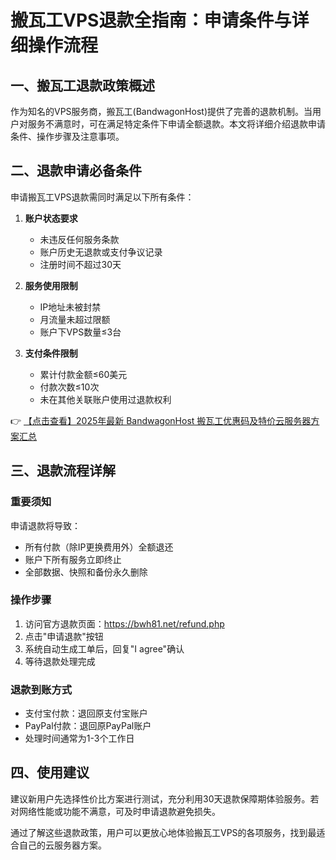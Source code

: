 # 搬瓦工VPS退款全指南：申请条件与详细操作流程

## 一、搬瓦工退款政策概述
作为知名的VPS服务商，搬瓦工(BandwagonHost)提供了完善的退款机制。当用户对服务不满意时，可在满足特定条件下申请全额退款。本文将详细介绍退款申请条件、操作步骤及注意事项。

## 二、退款申请必备条件
申请搬瓦工VPS退款需同时满足以下所有条件：

1. **账户状态要求**
   - 未违反任何服务条款
   - 账户历史无退款或支付争议记录
   - 注册时间不超过30天

2. **服务使用限制**
   - IP地址未被封禁
   - 月流量未超过限额
   - 账户下VPS数量≤3台

3. **支付条件限制**
   - 累计付款金额≤60美元
   - 付款次数≤10次
   - 未在其他关联账户使用过退款权利

👉 [【点击查看】2025年最新 BandwagonHost 搬瓦工优惠码及特价云服务器方案汇总](https://bit.ly/banwagon)

## 三、退款流程详解
### 重要须知
申请退款将导致：
- 所有付款（除IP更换费用外）全额退还
- 账户下所有服务立即终止
- 全部数据、快照和备份永久删除

### 操作步骤
1. 访问官方退款页面：https://bwh81.net/refund.php
2. 点击"申请退款"按钮
3. 系统自动生成工单后，回复"I agree"确认
4. 等待退款处理完成

### 退款到账方式
- 支付宝付款：退回原支付宝账户
- PayPal付款：退回原PayPal账户
- 处理时间通常为1-3个工作日

## 四、使用建议
建议新用户先选择性价比方案进行测试，充分利用30天退款保障期体验服务。若对网络性能或功能不满意，可及时申请退款避免损失。

通过了解这些退款政策，用户可以更放心地体验搬瓦工VPS的各项服务，找到最适合自己的云服务器方案。